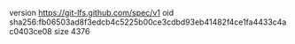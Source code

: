 version https://git-lfs.github.com/spec/v1
oid sha256:fb06503ad8f3edcb4c5225b00ce3cdbd93eb41482f4ce1fa4433c4ac0403ce08
size 4376

